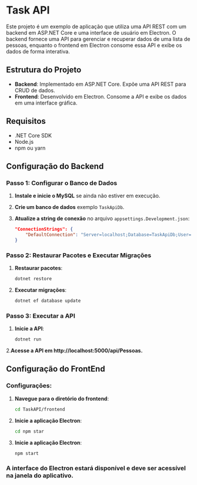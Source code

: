 # Task API

Este projeto é um exemplo de aplicação que utiliza uma API REST com um backend em ASP.NET Core e uma interface de usuário em Electron. O backend fornece uma API para gerenciar e recuperar dados de uma lista de pessoas, enquanto o frontend em Electron consome essa API e exibe os dados de forma interativa.

## Estrutura do Projeto

- **Backend**: Implementado em ASP.NET Core. Expõe uma API REST para CRUD de dados.
- **Frontend**: Desenvolvido em Electron. Consome a API e exibe os dados em uma interface gráfica.

## Requisitos

- .NET Core SDK
- Node.js
- npm ou yarn

## Configuração do Backend

### Passo 1: Configurar o Banco de Dados

1. **Instale e inicie o MySQL** se ainda não estiver em execução.

2. **Crie um banco de dados** exemplo `TaskApiDb`.

3. **Atualize a string de conexão** no arquivo `appsettings.Development.json`:

   ```json
   "ConnectionStrings": {
       "DefaultConnection": "Server=localhost;Database=TaskApiDb;User=SeuUser;Password=SuaSenha;"
   }
   
### Passo 2: Restaurar Pacotes e Executar Migrações

1. **Restaurar pacotes**:

   ```bash
   dotnet restore
   
2. **Executar migrações**:

   ```bash
   dotnet ef database update
   
### Passo 3: Executar a API

1. **Inicie a API**:

   ```bash
   dotnet run
   
2.**Acesse a API em http://localhost:5000/api/Pessoas.**

## Configuração do FrontEnd

### Configurações:

1. **Navegue para o diretório do frontend**:

   ```bash
   cd TaskAPI/frontend
2. **Inicie a aplicação Electron**:

   ```bash
   cd npm star
   
3. **Inicie a aplicação Electron**:

   ```bash
   npm start
   
### A interface do Electron estará disponível e deve ser acessível na janela do aplicativo.
